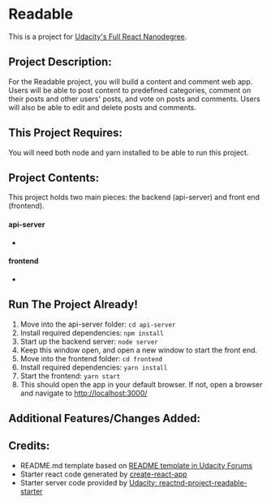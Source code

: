 # Readable
This is a project for [Udacity's Full React Nanodegree](https://www.udacity.com/course/react-nanodegree--nd019).

## Project Description:
For the Readable project, you will build a content and comment web app. Users will be able to post content to predefined categories, comment on their posts and other users' posts, and vote on posts and comments. Users will also be able to edit and delete posts and comments.

## This Project Requires:
You will need both node and yarn installed to be able to run this project.

## Project Contents:
This project holds two main pieces: the backend (api-server) and front end (frontend). 
#### api-server
* 

#### frontend
* 

## Run The Project Already!
1. Move into the api-server folder: `cd api-server`
1. Install required dependencies: `npm install`
1. Start up the backend server: `node server`
1. Keep this window open, and open a new window to start the front end.
1. Move into the frontend folder: `cd frontend`
1. Install required dependencies: `yarn install`
1. Start the frontend: `yarn start`
1. This should open the app in your default browser. If not, open a browser and navigate to [http://localhost:3000/](http://localhost:3000/)


## Additional Features/Changes Added:


## Credits:

* README.md template based on [README template in Udacity Forums](https://discussions.udacity.com/t/readme-files-in-project-1/23524)
* Starter react code generated by [create-react-app](https://github.com/facebookincubator/create-react-app)
* Starter server code provided by [Udacity: reactnd-project-readable-starter](https://github.com/udacity/reactnd-project-readable-starter)